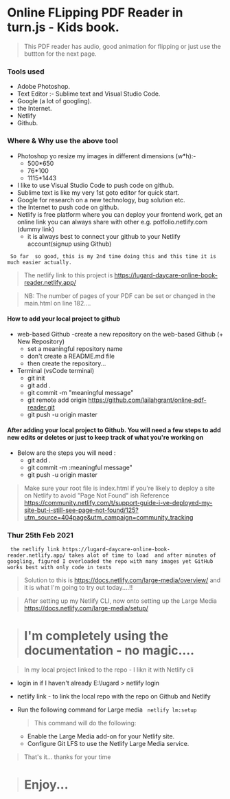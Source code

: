 # Online FLipping PDF Reader in turn.js - Kids book.

> This PDF reader has audio, good animation for flipping or just use the buttton for the next page.

### Tools used
- Adobe Photoshop.
- Text Editor :- Sublime text and Visual Studio Code. 
- Google (a lot of googling).
- the Internet.
- Netlify
- Github.

### Where & Why use the above tool 
- Photoshop yo resize my images in different dimensions (w*h):- 
	- 500*650  
	- 76*100
	- 1115*1443
- I like to use Visual Studio Code to push code on github.
- Sublime text is like my very 1st goto editor for quick start.
- Google for research on a new technology, bug solution etc.
-  the Internet to push code on github.
-  Netlify is free platform where you can deploy your frontend work, get an online link you can always share with other e.g. potfolio.netlify.com (dummy link) 
    - it is always best to connect your github to your Netlify account(signup using Github)

`  So far  so good, this is my 2nd time doing this and this time it is much easier actually. `

> The netlify link to this project  is  https://lugard-daycare-online-book-reader.netlify.app/

> NB: The number of pages of your PDF can be set or changed in the main.html on line 182....

#### How to add your local project to github
- web-based Github
  -create a new repository on the web-based Github (+ New Repository)
  - set a meaningful repository name 
  - don't create a README.md file
  - then create the repository...
- Terminal (vsCode terminal)
   - git init
   - git add .
   - git commit -m "meaningful message"
   - git remote add origin https://github.com/lailahgrant/online-pdf-reader.git
   - git push -u origin master

#### After adding your local project to Github. You will need a few steps to add new edits or deletes or just to keep track of what you're working on 
- Below are the steps you will need :
  - git add .
  - git commit -m :meaningful message"
  - git push -u origin master
  

> Make sure your root file is index.html if you're likely to deploy a site on Netlify to avoid "Page Not Found" ish 
> Reference https://community.netlify.com/t/support-guide-i-ve-deployed-my-site-but-i-still-see-page-not-found/125?utm_source=404page&utm_campaign=community_tracking

### Thur 25th Feb 2021 
` the netlify link https://lugard-daycare-online-book-reader.netlify.app/ takes alot of time to load  and after minutes of googling, figured I overloaded the repo with many images yet GitHub works best with only code in texts`

> Solution to this is https://docs.netlify.com/large-media/overview/ and it is what I'm going to try out today....!!

> After setting up my Netlify CLI, now onto setting up the Large Media https://docs.netlify.com/large-media/setup/

> # I'm completely using the documentation - no magic....

> In my local project linked to the repo - I likn it with Netlify cli 
- login in if I haven't already
  E:\lugard > netlify login
- netlify link - to link the local repo with the repo on Github and Netlify
- Run the following command for Large media
  `  netlify lm:setup `

  > This command will do the following: 
  - Enable the Large Media add-on for your Netlify site.
  - Configure Git LFS to use the Netlify Large Media service.



> That's it... thanks for your time

> #  Enjoy...
